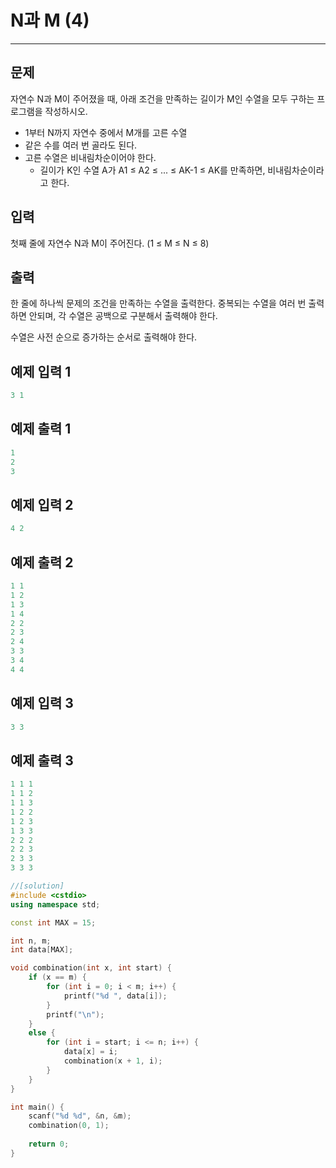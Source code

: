 # N과 M (4)

-----

## 문제

자연수 N과 M이 주어졌을 때, 아래 조건을 만족하는 길이가 M인 수열을 모두 구하는 프로그램을 작성하시오.

- 1부터 N까지 자연수 중에서 M개를 고른 수열
- 같은 수를 여러 번 골라도 된다.
- 고른 수열은 비내림차순이어야 한다.
  - 길이가 K인 수열 A가 A1 ≤ A2 ≤ ... ≤ AK-1 ≤ AK를 만족하면, 비내림차순이라고 한다.

## 입력

첫째 줄에 자연수 N과 M이 주어진다. (1 ≤ M ≤ N ≤ 8)

## 출력

한 줄에 하나씩 문제의 조건을 만족하는 수열을 출력한다. 중복되는 수열을 여러 번 출력하면 안되며, 각 수열은 공백으로 구분해서 출력해야 한다.

수열은 사전 순으로 증가하는 순서로 출력해야 한다.

## 예제 입력 1

```c++
3 1
```

## 예제 출력 1

```c++
1
2
3
```

## 예제 입력 2

```c++
4 2
```

## 예제 출력 2

```c++
1 1
1 2
1 3
1 4
2 2
2 3
2 4
3 3
3 4
4 4
```

## 예제 입력 3

```c++
3 3
```

## 예제 출력 3

```c++
1 1 1
1 1 2
1 1 3
1 2 2
1 2 3
1 3 3
2 2 2
2 2 3
2 3 3
3 3 3
```

```c++
//[solution]
#include <cstdio>
using namespace std;

const int MAX = 15;

int n, m;
int data[MAX];

void combination(int x, int start) {
	if (x == m) {
		for (int i = 0; i < m; i++) {
			printf("%d ", data[i]);
		}
		printf("\n");
	}
	else {
		for (int i = start; i <= n; i++) {
			data[x] = i;
			combination(x + 1, i);
		}
	}
}

int main() {
	scanf("%d %d", &n, &m);
	combination(0, 1);
    
	return 0;
}
```

